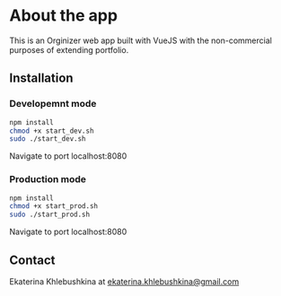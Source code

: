 # About the app

This is an Orginizer web app built with VueJS with the non-commercial purposes of extending portfolio.

## Installation

### Developemnt mode

```bash
npm install
chmod +x start_dev.sh
sudo ./start_dev.sh
```
Navigate to port localhost:8080

### Production mode

```bash
npm install
chmod +x start_prod.sh
sudo ./start_prod.sh
```

Navigate to port localhost:8080

## Contact

Ekaterina Khlebushkina at ekaterina.khlebushkina@gmail.com
